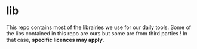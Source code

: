 # lib

This repo contains most of the librairies we use for our daily tools.
Some of the libs contained in this repo are ours but some are from third parties !
In that case, **specific licences may apply**.